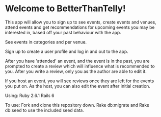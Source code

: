 # Welcome to BetterThanTelly!

This app will allow you to sign up to see events, create events and venues, attend events and get recommendations for upcoming events you may be interested in, based off your past behaviour with the app.

See events in categories and per venue. 

Sign up to create a user profile and log in and out to the app.

After you have 'attended' an event, and the event is in the past, you are prompted to create a review which will influence what is recommended to you. After you write a review, only you as the author are able to edit it. 

If you host an event, you will see reviews once they are left for the events you put on. As the host, you can also edit the event after initial creation. 

Using:
Ruby 2.6.1
Rails 6

To use:
Fork and clone this repository down.
Rake db:migrate and Rake db:seed to use the included seed data. 

